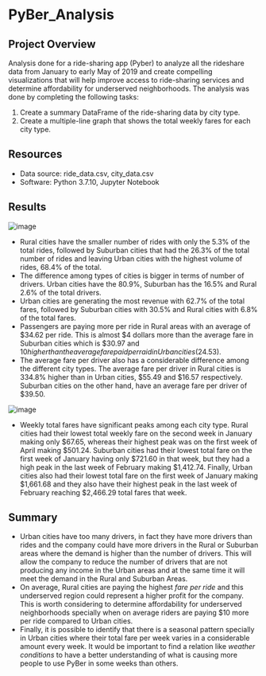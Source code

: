 # PyBer_Analysis
## Project Overview
Analysis done for a ride-sharing app (Pyber) to analyze all the rideshare data from January to early May of 2019 and create compelling visualizations that will help improve access to ride-sharing services and determine affordability for underserved neighborhoods. The analysis was done by completing the following tasks:

  1.  Create a summary DataFrame of the ride-sharing data by city type.
  2.  Create a multiple-line graph that shows the total weekly fares for each city type.

## Resources
- Data source: ride_data.csv, city_data.csv
- Software: Python 3.7.10, Jupyter Notebook
## Results

![image](https://user-images.githubusercontent.com/91766276/144371489-92616fa1-2081-4ded-9eb6-6caaeba8a027.png)

- Rural cities have the smaller number of rides with only the 5.3% of the total rides, followed by Suburban cities that had the 26.3% of the total number of rides and leaving Urban cities with the highest volume of rides, 68.4% of the total.
- The difference among types of cities is bigger in terms of number of drivers. Urban cities have the 80.9%, Suburban has the 16.5% and Rural 2.6% of the total drivers.
- Urban cities are generating the most revenue with 62.7% of the total fares, followed by Suburban cities with 30.5% and Rural cities with 6.8% of the total fares.
- Passengers are paying more per ride in Rural areas with an average of $34.62 per ride. This is almost $4 dollars more than the average fare in Suburban cities which is $30.97 and $10 higher than the average fare paid per raid in Urban cities ($24.53).
- The average fare per driver also has a considerable difference among the different city types. The average fare per driver in Rural cities is 334.8% higher than in Urban cities, $55.49 and $16.57 respectively. Suburban cities on the other hand, have an average fare per driver of $39.50.

![image](https://user-images.githubusercontent.com/91766276/144371631-93ea96d6-25bc-43c4-a858-d0a615a0b1e5.png)

- Weekly total fares have significant peaks among each city type. Rural cities had their lowest total weekly fare on the second week in January making only $67.65, whereas their highest peak was on the first week of April making $501.24. Suburban cities had their lowest total fare on the first week of January having only $721.60 in that week, but they had a high peak in the last week of February making $1,412.74. Finally, Urban cities also had their lowest total fare on the first week of January making $1,661.68 and they also have their highest peak in the last week of February reaching $2,466.29 total fares that week.

## Summary
- Urban cities have too many drivers, in fact they have more drivers than rides and the company could have more drivers in the Rural or Suburban areas where the demand is higher than the number of drivers. This will allow the company to reduce the number of drivers that are not producing any income in the Urban areas and at the same time it will meet the demand in the Rural and Suburban Areas.
- On average, Rural cities are paying the highest *fare per ride* and this underserved region could represent a higher profit for the company. This is worth considering to determine affordability for underserved neighborhoods specially when on average riders are paying $10 more per ride compared to Urban cities.
- Finally, it is possible to identify that there is a seasonal pattern specially in Urban cities where their total fare per week varies in a considerable amount every week. It would be important to find a relation like *weather conditions* to have a better understanding of what is causing more people to use PyBer in some weeks than others.
